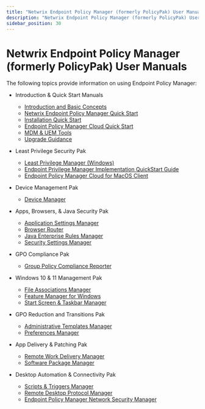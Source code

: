 ```yaml
---
title: "Netwrix Endpoint Policy Manager (formerly PolicyPak) User Manuals"
description: "Netwrix Endpoint Policy Manager (formerly PolicyPak) User Manuals"
sidebar_position: 30
---
```


# Netwrix Endpoint Policy Manager (formerly PolicyPak) User Manuals

The following topics provide information on using Endpoint Policy Manager:

- Introduction & Quick Start Manuals

  - [Introduction and Basic Concepts](/docs/endpointpolicymanager/gettingstarted/basicconcepts/basicconcepts.md)
  - [Netwrix Endpoint Policy Manager Quick Start](/docs/endpointpolicymanager/gettingstarted/quickstart/overview.md)
  - [Installation Quick Start](/docs/endpointpolicymanager/gettingstarted/overviewinstall/overviewinstall.md)
  - [Endpoint Policy Manager Cloud Quick Start](/docs/endpointpolicymanager/gettingstarted/cloudmanual/overview.md)
  - [MDM & UEM Tools](/docs/endpointpolicymanager/gettingstarted/mdmmanual/overview.md)
  - [Upgrade Guidance](/docs/endpointpolicymanager/gettingstarted/upgrade/overview.md)

- Least Privilege Security Pak

  - [Least Privilege Manager (Windows)](/docs/endpointpolicymanager/manuals/leastprivilegesecuri/leastprivilege/overview.md)
  - [Endpoint Privilege Manager Implementation QuickStart Guide](/docs/endpointpolicymanager/manuals/leastprivilegesecuri/pplpmimplementationguide.md)
  - [Endpoint Policy Manager Cloud for MacOS Client](/docs/endpointpolicymanager/manuals/leastprivilegesecuri/mac/overview.md)

- Device Management Pak

  - [Device Manager](/docs/endpointpolicymanager/components/devicemanager/manual/overview.md)

- Apps, Browsers, & Java Security Pak

  - [Application Settings Manager ](/docs/endpointpolicymanager/components/applicationsettingsmanager/manual/overview.md)
  - [Browser Router](/docs/endpointpolicymanager/components/browserrouter/overview.md)
  - [Java Enterprise Rules Manager](/docs/endpointpolicymanager/components/javaenterpriserules/overview.md)
  - [Security Settings Manager](/docs/endpointpolicymanager/manuals/appsbrowsersandjavas/securitysettings/overview.md)

- GPO Compliance Pak

  - [Group Policy Compliance Reporter](/docs/endpointpolicymanager/gpcompliancereporter/manual/overview.md)

- Windows 10 & 11 Management Pak

  - [File Associations Manager](/docs/endpointpolicymanager/components/fileassociationsmanager/manual/overview.md)
  - [Feature Manager for Windows](/docs/endpointpolicymanager/components/featuremanager/manual/overview.md)
  - [Start Screen & Taskbar Manager](/docs/endpointpolicymanager/components/startscreenandtaskbar/manual/overview.md)

- GPO Reduction and Transitions Pak

  - [Administrative Templates Manager](/docs/endpointpolicymanager/components/admintemplatesmanager/manual/overview.md)
  - [Preferences Manager](/docs/endpointpolicymanager/manuals/gporeductionandtrans/preferences/overview.md)

- App Delivery & Patching Pak

  - [Remote Work Delivery Manager](/docs/endpointpolicymanager/components/remoteworkdeliverymanager/manual/overview.md)
  - [Software Package Manager](/docs/endpointpolicymanager/components/softwarepackage/manual/overview.md)

- Desktop Automation & Connectivity Pak

  - [Scripts & Triggers Manager](/docs/endpointpolicymanager/components/scriptstriggers/manual/overview.md)
  - [Remote Desktop Protocol Manager](/docs/endpointpolicymanager/components/remotedesktopprotocolmanager/overview.md)
  - [Endpoint Policy Manager Network Security Manager](/docs/endpointpolicymanager/components/scriptstriggers/knowledgebase/tipsandtricks/wlannetwork.md)
